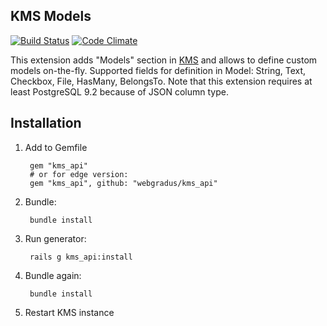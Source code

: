 ## KMS Models

[![Build Status](https://travis-ci.org/apiqcms/kms_models.svg?branch=master)](https://travis-ci.org/apiqcms/kms_models)
[![Code Climate](https://codeclimate.com/github/apiqcms/kms_models/badges/gpa.svg)](https://codeclimate.com/github/apiqcms/kms_models)

This extension adds "Models" section in [KMS](https://github.com/apiqcms/kms) and allows to define custom models on-the-fly. Supported fields for definition in Model: String, Text, Checkbox, File, HasMany, BelongsTo. Note that this extension requires at least PostgreSQL 9.2 because of JSON column type.

## Installation

1. Add to Gemfile

        gem "kms_api"
        # or for edge version:
        gem "kms_api", github: "webgradus/kms_api"

2. Bundle:

        bundle install

3. Run generator:

        rails g kms_api:install

4. Bundle again:

        bundle install

5. Restart KMS instance
